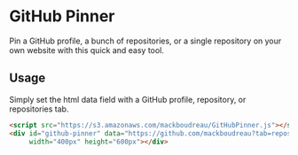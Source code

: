 # GitHub Pinner
Pin a GitHub profile, a bunch of repositories, or a single repository on your own website with this quick and easy tool.

## Usage
Simply set the html data field with a GitHub profile, repository, or repositories tab.
```html
<script src="https://s3.amazonaws.com/mackboudreau/GitHubPinner.js"></script>
<div id="github-pinner" data="https://github.com/mackboudreau?tab=repositories"
     width="400px" height="600px"></div>
```

